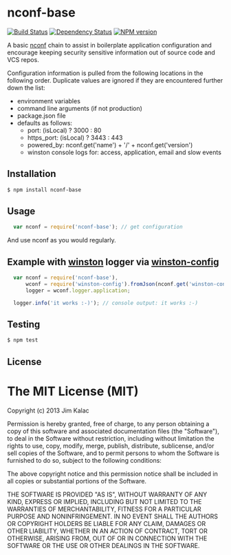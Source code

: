 nconf-base 
==========
[![Build Status](https://travis-ci.org/nconf-base/nconf-base.png?branch=master)](http://travis-ci.org/nconf-base/nconf-base) [![Dependency Status](https://gemnasium.com/nconf-base/nconf-base.png)](https://gemnasium.com/nconf-base/nconf-base) [![NPM version](https://badge.fury.io/js/nconf-base.png)](http://badge.fury.io/js/nconf-base)

A basic  [nconf][0]  chain to assist in boilerplate application configuration
and encourage keeping security sensitive information out of source code and VCS
repos.

Configuration information is pulled from the following locations in the following order. Duplicate values are ignored if they are encountered further down the list:
- environment variables
- command line arguments (if not production)
- package.json file
- defaults as follows:
  - port: (isLocal) ? 3000 : 80
  - https_port: (isLocal) ? 3443 : 443
  - powered_by: nconf.get('name') + '/' + nconf.get('version')
  - winston console logs for: access, application, email and slow events

## Installation

``` sh
$ npm install nconf-base
```

## Usage
``` js
  var nconf = require('nconf-base'); // get configuration
```

And use nconf as you would regularly.

## Example with [winston][2] logger via [winston-config][1]
``` js
  var nconf = require('nconf-base'),
      wconf = require('winston-config').fromJson(nconf.get('winston-config')),
      logger = wconf.logger.application;

  logger.info('it works :-)'); // console output: it works :-)
```
## Testing
``` sh
$ npm test
```

## License

# The MIT License (MIT)

Copyright (c) 2013 Jim Kalac

Permission is hereby granted, free of charge, to any person obtaining a copy
of this software and associated documentation files (the "Software"), to deal
in the Software without restriction, including without limitation the rights
to use, copy, modify, merge, publish, distribute, sublicense, and/or sell
copies of the Software, and to permit persons to whom the Software is
furnished to do so, subject to the following conditions:

The above copyright notice and this permission notice shall be included in
all copies or substantial portions of the Software.

THE SOFTWARE IS PROVIDED "AS IS", WITHOUT WARRANTY OF ANY KIND, EXPRESS OR
IMPLIED, INCLUDING BUT NOT LIMITED TO THE WARRANTIES OF MERCHANTABILITY,
FITNESS FOR A PARTICULAR PURPOSE AND NONINFRINGEMENT. IN NO EVENT SHALL THE
AUTHORS OR COPYRIGHT HOLDERS BE LIABLE FOR ANY CLAIM, DAMAGES OR OTHER
LIABILITY, WHETHER IN AN ACTION OF CONTRACT, TORT OR OTHERWISE, ARISING FROM,
OUT OF OR IN CONNECTION WITH THE SOFTWARE OR THE USE OR OTHER DEALINGS IN
THE SOFTWARE.

[0]: https://github.com/flatiron/nconf
[1]: https://github.com/triplem/winston-config
[2]: https://github.com/flatiron/winston
